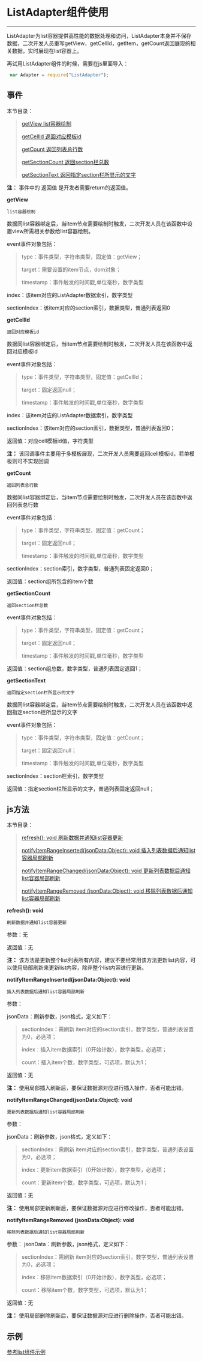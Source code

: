 # ListAdapter组件使用 

----------

ListAdapter为list容器提供高性能的数据处理和访问，ListAdapter本身并不保存数据，二次开发人员重写getView，getCellId，getItem，getCount返回展现的相关数据，实时展现在list容器上。  

再试用ListAdapter组件的时候，需要在js里面导入：  

```javascript
 var Adapter = require("ListAdapter");
```



<h2 id="cid_3">事件</h2>

本节目录：

> [ getView  list容器绘制 ](#sj_1) 
> 
> [ getCellId  返回对应模板id ](#sj_2)
> 
>[ getCount  返回列表总行数](#sj_3)
>
>[ getSectionCount  返回section栏总数](#sj_4)
>
>[getSectionText   返回指定section栏所显示的文字](#sj_5)

**注：** 事件中的 返回值 是开发者需要return的返回值。

<span id="sj_1">**getView**</span>   

<code>list容器绘制</code>    

数据同list容器绑定后，当item节点需要绘制时触发，二次开发人员在该函数中设置view所需相关参数给list容器绘制。  

event事件对象包括：    

> type：事件类型，字符串类型，固定值：getView；
> 
> target：需要设置的item节点，dom对象；
> 
> timestamp：事件触发的时间戳,单位毫秒，数字类型

index：该item对应的ListAdapter数据索引，数字类型

sectionIndex：该item对应的section索引，数据类型，普通列表返回0


<span id="sj_2">**getCellId**</span>  

<code>返回对应模板id</code>    

数据同list容器绑定后，当item节点需要绘制时触发，二次开发人员在该函数中返回对应模板id

event事件对象包括：    

> type：事件类型，字符串类型，固定值：getCellId；
> 
> target：固定返回null；
> 
> timestamp：事件触发的时间戳,单位毫秒，数字类型

index：该item对应的ListAdapter数据索引，数字类型 

sectionIndex：该item对应的section索引，数据类型，普通列表返回0；

返回值：对应cell模板id值，字符类型

**注：** 该回调事件主要用于多模板展现，二次开发人员需要返回cell模板id，若单模板则可不实现回调



<span id="sj_3">**getCount**</span>

<code>返回列表总行数</code>     


数据同list容器绑定后，当item节点需要绘制时触发，二次开发人员在该函数中返回列表总行数 

event事件对象包括：    

> type：事件类型，字符串类型，固定值：getCount；
> 
> target：固定返回null；
> 
> timestamp：事件触发的时间戳,单位毫秒，数字类型

sectionIndex：section索引，数字类型，普通列表固定返回0；

返回值：section组所包含的item个数




<span id="sj_4">**getSectionCount**</span>

<code>返回section栏总数</code>    

event事件对象包括：    

> type：事件类型，字符串类型，固定值：getCount；
> 
> target：固定返回null；
> 
> timestamp：事件触发的时间戳,单位毫秒，数字类型

返回值：section组总数，数字类型，普通列表固定返回1；



<span id="sj_5">**getSectionText**</span>

<code>返回指定section栏所显示的文字 </code>


数据同list容器绑定后，当item节点需要绘制时触发，二次开发人员在该函数中返回指定section栏所显示的文字   

event事件对象包括：    

> type：事件类型，字符串类型，固定值：getCount；
> 
> target：固定返回null；
> 
> timestamp：事件触发的时间戳,单位毫秒，数字类型

sectionIndex：section栏索引，数字类型
 
返回值：指定section栏所显示的文字，普通列表固定返回null；


<h2 id="cid_4">js方法</h2> 

本节目录：

> [refresh(): void 刷新数据并通知list容器更新](#ff_1)
> 
> [notifyItemRangeInserted(jsonData:Object): void  插入列表数据后通知list容器局部刷新](#ff_2)
> 
> [notifyItemRangeChanged(jsonData:Object): void  更新列表数据后通知list容器局部刷新](#ff_3)
> 
> [notifyItemRangeRemoved (jsonData:Object): void   移除列表数据后通知list容器局部刷新](#ff_4)

<span id="ff_1">**refresh(): void**</span>

<code>刷新数据并通知list容器更新</code>   
  
参数：无

返回值：无

**注：** 该方法是更新整个list列表所有内容，建议不要经常用该方法更新list内容，可以使用局部刷新来更新list内容，除非整个list内容进行更新。


<span id="ff_2">**notifyItemRangeInserted(jsonData:Object): void**</span>  

<code>插入列表数据后通知list容器局部刷新</code> 

参数： 

jsonData：刷新参数，json格式，定义如下：

> sectionIndex：需刷新 item对应的section索引，数字类型，普通列表设置为0，必选项；
> 
> index：插入item数据索引（0开始计数），数字类型，必选项；
> 
> count：插入item个数，数字类型，可选项，默认为1；

返回值：无

**注：**  使用局部插入刷新后，要保证数据源对应进行插入操作，否者可能出错。


<span id="ff_3">**notifyItemRangeChanged(jsonData:Object): void**</span>   

<code>更新列表数据后通知list容器局部刷新</code>  

参数：   

jsonData：刷新参数，json格式，定义如下：  

> sectionIndex：需刷新 item对应的section索引，数字类型，普通列表设置为0，必选项；
> 
> index：更新item数据索引（0开始计数），数字类型，必选项；
> 
> count：更新item个数，数字类型，可选项，默认为1；  

返回值：无

**注：**  使用局部更新刷新后，要保证数据源对应进行修改操作，否者可能出错。


<span id="ff_4">**notifyItemRangeRemoved (jsonData:Object): void**</span>  

<code>移除列表数据后通知list容器局部刷新</code>   

参数：
jsonData：刷新参数，json格式，定义如下：  

> sectionIndex：需刷新 item对应的section索引，数字类型，普通列表设置为0，必选项；
> 
> index：移除item数据索引（0开始计数），数字类型，必选项；
> 
> count：移除item个数，数字类型，可选项，默认为1；  

返回值：无

**注：**  使用局部删除刷新后，要保证数据源对应进行删除操作，否者可能出错。  


<h2 id="cid_4">示例</h2>   


[参考list组件示例](https://gitdocument.exmobi.cn/sprite-advanced/list.html#cid_5)
 






